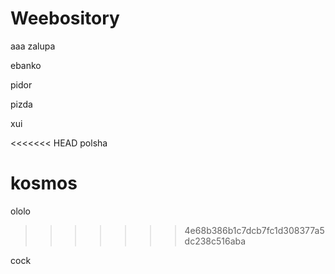 # Weebository
aaa
zalupa

ebanko

pidor

pizda

xui

<<<<<<< HEAD
polsha

kosmos
=======
ololo
>>>>>>> 4e68b386b1c7dcb7fc1d308377a5dc238c516aba

cock
